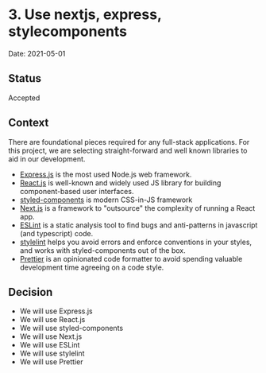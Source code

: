 # 3. Use nextjs, express, stylecomponents

Date: 2021-05-01

## Status

Accepted

## Context

There are foundational pieces required for any full-stack applications. For this
project, we are selecting straight-forward and well known libraries to aid in
our development.

- [Express.js](https://expressjs.com) is the most used Node.js web framework.
- [React.js](https://reactjs.org/) is well-known and widely used JS library for
  building component-based user interfaces.
- [styled-components](https://styled-components.com/) is modern CSS-in-JS
  framework
- [Next.js](https://nextjs.org/) is a framework to "outsource" the complexity of
  running a React app.
- [ESLint](https://eslint.org/) is a static analysis tool to find bugs and
  anti-patterns in javascript (and typescript) code.
- [stylelint](https://stylelint.io/) helps you avoid errors and enforce
  conventions in your styles, and works with styled-components out of the box.
- [Prettier](https://prettier.io/) is an opinionated code formatter to avoid
  spending valuable development time agreeing on a code style.

## Decision

- We will use Express.js
- We will use React.js
- We will use styled-components
- We will use Next.js
- We will use ESLint
- We will use stylelint
- We will use Prettier
